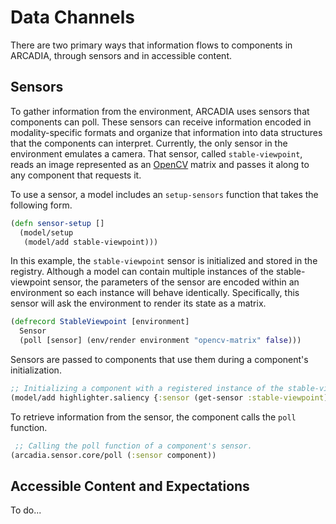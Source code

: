 Data Channels
===
There are two primary ways that information flows to components in ARCADIA, through sensors and in accessible content.

## Sensors
To gather information from the environment, ARCADIA uses sensors that components can poll. These sensors can receive information encoded in modality-specific formats and organize that information into data structures that the components can interpret. Currently, the only sensor in the environment emulates a camera. That sensor, called `stable-viewpoint`, reads an image represented as an [OpenCV](https://opencv.org/) matrix and passes it along to any component that requests it.

To use a sensor, a model includes an `setup-sensors` function that takes the following form.

```Clojure
(defn sensor-setup []
  (model/setup
   (model/add stable-viewpoint)))
```

In this example, the `stable-viewpoint` sensor is initialized and stored in the registry. Although a model can contain multiple instances of the stable-viewpoint sensor, the parameters of the sensor are encoded within an environment so each instance will behave identically. Specifically, this sensor will ask the environment to render its state as a matrix.

```Clojure
(defrecord StableViewpoint [environment]
  Sensor
  (poll [sensor] (env/render environment "opencv-matrix" false)))
```

Sensors are passed to components that use them during a component's initialization.

```Clojure
;; Initializing a component with a registered instance of the stable-viewpoint sensor.
(model/add highlighter.saliency {:sensor (get-sensor :stable-viewpoint)})
```

To retrieve information from the sensor, the component calls the `poll` function.

```Clojure
 ;; Calling the poll function of a component's sensor.
(arcadia.sensor.core/poll (:sensor component))
```

## Accessible Content and Expectations

To do...
